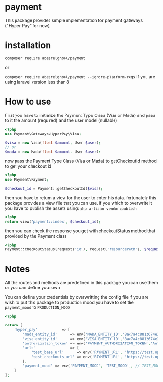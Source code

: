 # payment
This package provides simple implementation for payment gateways ("Hyper Pay" for now).

# installation
`composer require abeerelghool/payment`

or 

`composer require abeerelghool/payment --ignore-platform-reqs` if you are using laravel version less than 8

# How to use
First you have to initialize the Payment Type Class (Visa or Mada) and pass to it the amount (required) and the user model (nullable)

```php
<?php
use Payment\Gateways\HyperPay\Visa;

$visa = new Visa(float $amount, User $user);
// or
$mada = new Mada(float $amount, User $user);
``` 

now pass the Payment Type Class (Visa or Mada) to getCheckoutId method to get your checkout id

```php
<?php
use Payment\Payment;

$checkout_id = Payment::getCheckoutId($visa);
```

then you have to return a view for the user to enter his data.
fortunately this package provides a view file that you can use. if you which to overwrite it you have to publish the assets using:
`php artisan vendor:publish`

```php
<?php
return view('payment::index', $checkout_id);
```
then you can check the response you get with checkoutStatus method that provided by the Payment class
```php
<?php
Payment::checkoutStatus(request('id'), request('resourcePath'), $request->type);
```
# Notes

All the routes and methods are predefined in this package you can use them or you can define your own

You can define your credentials by overwritting the config file
if you are wish to put this package to production mood you have to set the `payment_mood` to `PRODUCTION_MOOD`
```php
<?php

return [
    'hyper_pay'           => [
        'mada_entity_id'      => env('MADA_ENTITY_ID','8ac7a4c8812674e30181332a5bd438a0'),
        'visa_entity_id'      => env('VISA_ENTITY_ID','8ac7a4c8812674e301813329f8c0389c'),
        'authorization_token' => env('PAYMENT_AUTHORIZATION_TOKEN','Authorization:Bearer OGFjN2E0Yzg4MTI2NzRlMzAxODEzMzI4ZDI2ZTM4OTh8ZVAyc3dDV2FjaA=='),
        'urls'                => [
            'test_base_url'      => env('PAYMENT_URL', 'https://test.oppwa.com/'),
            'test_checkouts_url' => env('PAYMENT_URL', 'https://test.oppwa.com/v1/checkouts'),
        ],
        'payment_mood' => env('PAYMENT_MOOD', 'TEST_MOOD'), // TEST_MOOD || PRODUCTION_MOOD
    ]
];
```
